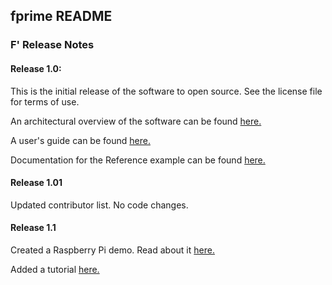 ## fprime README

### F' Release Notes

#### Release 1.0: 

This is the initial release of the software to open source. See the license file for terms of use.

An architectural overview of the software can be found [here.](docs/Architecture/FPrimeArchitectureShort.pdf)

A user's guide can be found [here.](docs/UsersGuide/FprimeUserGuide.pdf)
   
Documentation for the Reference example can be found [here.](Ref/docs/sdd.md)

#### Release 1.01

Updated contributor list. No code changes. 

#### Release 1.1

Created a Raspberry Pi demo. Read about it [here.](RPI/README.md)

Added a tutorial [here.](docs/Tutorials/README.md)